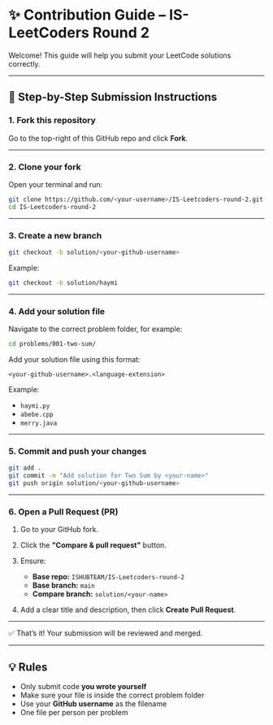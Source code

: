 # ✨ Contribution Guide – IS-LeetCoders Round 2

Welcome! This guide will help you submit your LeetCode solutions correctly.

---

## 📌 Step-by-Step Submission Instructions

### 1. Fork this repository

Go to the top-right of this GitHub repo and click **Fork**.

---

### 2. Clone your fork

Open your terminal and run:

```bash
git clone https://github.com/<your-username>/IS-Leetcoders-round-2.git
cd IS-Leetcoders-round-2
````

---

### 3. Create a new branch 

```bash
git checkout -b solution/<your-github-username>
```

Example:

```bash
git checkout -b solution/haymi
```

---

### 4. Add your solution file

Navigate to the correct problem folder, for example:

```bash
cd problems/001-two-sum/
```

Add your solution file using this format:

```
<your-github-username>.<language-extension>
```

Example:

* `haymi.py`
* `abebe.cpp`
* `merry.java`

---

### 5. Commit and push your changes

```bash
git add .
git commit -m "Add solution for Two Sum by <your-name>"
git push origin solution/<your-github-username>
```

---

### 6. Open a Pull Request (PR)

1. Go to your GitHub fork.
2. Click the **"Compare & pull request"** button.
3. Ensure:

   * **Base repo:** `ISHUBTEAM/IS-Leetcoders-round-2`
   * **Base branch:** `main`
   * **Compare branch:** `solution/<your-name>`
4. Add a clear title and description, then click **Create Pull Request**.

---

✅ That’s it! Your submission will be reviewed and merged.

---

## 💡 Rules

* Only submit code **you wrote yourself**
* Make sure your file is inside the correct problem folder
* Use your **GitHub username** as the filename
* One file per person per problem


